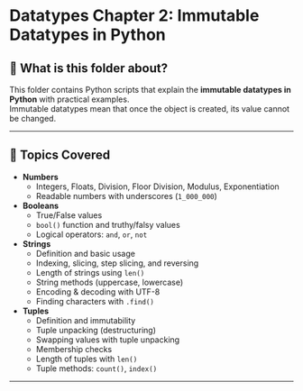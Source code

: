 # Datatypes Chapter 2: Immutable Datatypes in Python

## 📌 What is this folder about?
This folder contains Python scripts that explain the **immutable datatypes in Python** with practical examples.  
Immutable datatypes mean that once the object is created, its value cannot be changed.  

---

## 📖 Topics Covered
- **Numbers**
  - Integers, Floats, Division, Floor Division, Modulus, Exponentiation
  - Readable numbers with underscores (`1_000_000`)
- **Booleans**
  - True/False values
  - `bool()` function and truthy/falsy values
  - Logical operators: `and`, `or`, `not`
- **Strings**
  - Definition and basic usage
  - Indexing, slicing, step slicing, and reversing
  - Length of strings using `len()`
  - String methods (uppercase, lowercase)
  - Encoding & decoding with UTF-8
  - Finding characters with `.find()`
- **Tuples**
  - Definition and immutability
  - Tuple unpacking (destructuring)
  - Swapping values with tuple unpacking
  - Membership checks
  - Length of tuples with `len()`
  - Tuple methods: `count()`, `index()`

---